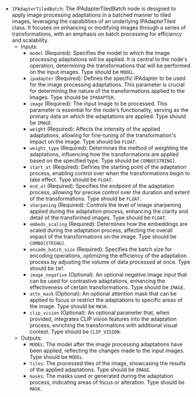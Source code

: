 - `IPAdapterTiledBatch`: The IPAdapterTiledBatch node is designed to apply image processing adaptations in a batched manner to tiled images, leveraging the capabilities of an underlying IPAdapterTiled class. It focuses on enhancing or modifying images through a series of transformations, with an emphasis on batch processing for efficiency and scalability.
    - Inputs:
        - `model` (Required): Specifies the model to which the image processing adaptations will be applied. It is central to the node's operation, determining the transformations that will be performed on the input images. Type should be `MODEL`.
        - `ipadapter` (Required): Defines the specific IPAdapter to be used for the image processing adaptations. This parameter is crucial for determining the nature of the transformations applied to the images. Type should be `IPADAPTER`.
        - `image` (Required): The input image to be processed. This parameter is essential for the node's functionality, serving as the primary data on which the adaptations are applied. Type should be `IMAGE`.
        - `weight` (Required): Affects the intensity of the applied adaptations, allowing for fine-tuning of the transformation's impact on the image. Type should be `FLOAT`.
        - `weight_type` (Required): Determines the method of weighting the adaptations, influencing how the transformations are applied based on the specified type. Type should be `COMBO[STRING]`.
        - `start_at` (Required): Defines the starting point of the adaptation process, enabling control over when the transformations begin to take effect. Type should be `FLOAT`.
        - `end_at` (Required): Specifies the endpoint of the adaptation process, allowing for precise control over the duration and extent of the transformations. Type should be `FLOAT`.
        - `sharpening` (Required): Controls the level of image sharpening applied during the adaptation process, enhancing the clarity and detail of the transformed images. Type should be `FLOAT`.
        - `embeds_scaling` (Required): Determines how the embeddings are scaled during the adaptation process, affecting the overall impact of the transformations on the image. Type should be `COMBO[STRING]`.
        - `encode_batch_size` (Required): Specifies the batch size for encoding operations, optimizing the efficiency of the adaptation process by adjusting the volume of data processed at once. Type should be `INT`.
        - `image_negative` (Optional): An optional negative image input that can be used for contrastive adaptations, enhancing the effectiveness of certain transformations. Type should be `IMAGE`.
        - `attn_mask` (Optional): An optional attention mask that can be applied to focus or restrict the adaptations to specific areas of the image. Type should be `MASK`.
        - `clip_vision` (Optional): An optional parameter that, when provided, integrates CLIP vision features into the adaptation process, enriching the transformations with additional visual context. Type should be `CLIP_VISION`.
    - Outputs:
        - `MODEL`: The model after the image processing adaptations have been applied, reflecting the changes made to the input images. Type should be `MODEL`.
        - `tiles`: The processed tiles of the image, showcasing the results of the applied adaptations. Type should be `IMAGE`.
        - `masks`: The masks used or generated during the adaptation process, indicating areas of focus or alteration. Type should be `MASK`.
